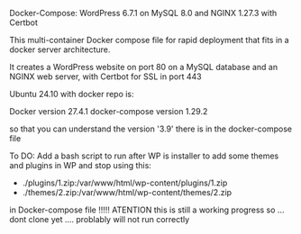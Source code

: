 Docker-Compose: WordPress 6.7.1 on MySQL 8.0 and NGINX 1.27.3 with Certbot

This multi-container Docker compose file for rapid deployment that fits in a docker server architecture.

It creates a WordPress website on port 80 on a MySQL database and an NGINX web server, with Certbot for SSL in port 443

Ubuntu 24.10 with docker repo is:

Docker version 27.4.1
docker-compose version 1.29.2

so that you can understand the version '3.9' there is in the docker-compose file

To DO:
Add a bash script to run after WP is installer to add some themes and plugins in WP and stop using this:

- ./plugins/1.zip:/var/www/html/wp-content/plugins/1.zip
- ./themes/2.zip:/var/www/html/wp-content/themes/2.zip

in Docker-compose file
!!!!! ATENTION this is still a working progress so ... dont clone yet .... problably will not run correctly
